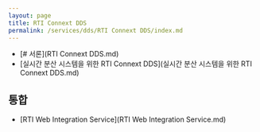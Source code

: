 ```yaml
---
layout: page
title: RTI Connext DDS
permalink: /services/dds/RTI Connext DDS/index.md
---
```


- [# 서론](RTI Connext DDS.md)
- [실시간 분산 시스템을 위한 RTI Connext DDS](실시간 분산 시스템을 위한 RTI Connext DDS.md)

## 통합

- [RTI Web Integration Service](RTI Web Integration Service.md)
